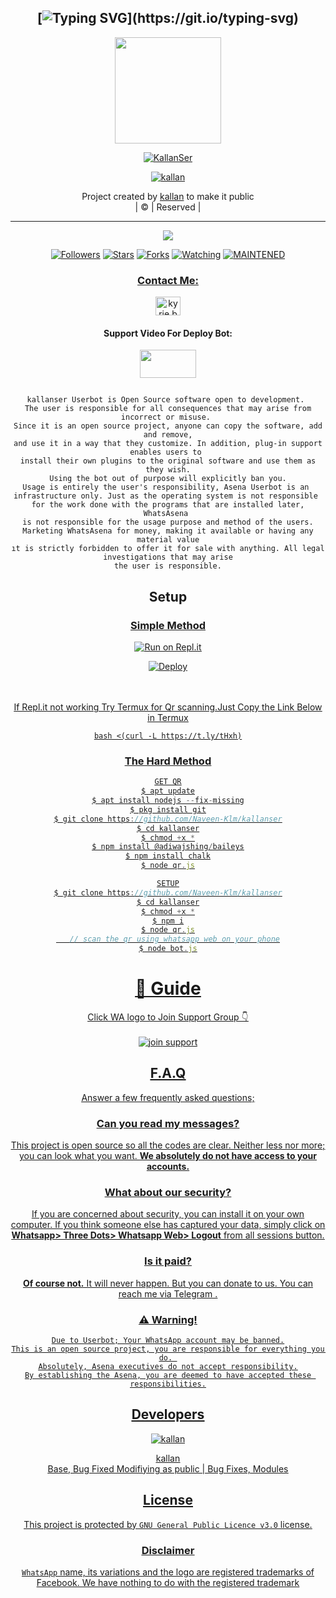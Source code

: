 <div align="center">

## [![Typing SVG](https://readme-typing-svg.herokuapp.com?font=Lemon+milk&color=F70000&lines=Welcome+to+Kallanser+WA+Bot...;Created+by+Naveen....;This+is+a+Bgm+stickerbot...;With+more+features...)](https://git.io/typing-svg)


<div align="center">
  <a href="https://ibb.co/4wyvT9j"><img src="https://i.ibb.co/K5bqKHr/20210928-161812.png""width="170" height="170"/>
  <p align="center">
<a href="#"><img title="KallanSer" src="https://img.shields.io/badge/-kallanser-red?&style=for-the-badge"></a>
</p>
  </p>
<p align="center">
<a href="https://github.com/Naveen-Klm"><img title="kallan" src="https://img.shields.io/badge/author-Naveen-Klm?color=blue&style=for-the-badge&logo=github"></a>

</div>
<p align="center">
Project created by <a href="https://github.com/Naveen-Klm">kallan</a> to make it public
    <br>
       | © |
        Reserved |
    <br> 
</p>

----

  <p align="center">
  <a href="https://github.com/Naveen-Klm/kallanser ">
    <img src="https://img.shields.io/github/repo-size/Naveen-Klm/kallanser?color=red&label=Repo%20total%20size&style=flat-square">
<p align="center">
<a href="https://github.com/Naveen-Klm/followers"><img title="Followers" src="https://img.shields.io/github/followers/Naveen-Klm?color=grey&style=plastic"></a>
<a href="https://github.com/Naveen-Klm/kallanser/stargazers/"><img title="Stars" src="https://img.shields.io/github/stars/Naveen-Klm/kallanser?color=grey&style=plastic"></a>
<a href="https://github.com/Naveen-Klm/kallanser/network/members"><img title="Forks" src="https://img.shields.io/github/forks/Naveen-Klm/kallanser?color=grey&style=plastic"></a>
<a href="https://github.com/Naveen-Klm/kallanser/watchers"><img title="Watching" src="https://img.shields.io/github/watchers/Naveen-Klm/kallanser?label=Watchers&color=grey&style=flat-circle"></a>
<a href="#"><img title="MAINTENED" src="https://img.shields.io/badge/UNMAINTENED-YES-red.svg"</a>
<h3 align="center">Contact Me:</h3>

</p>
    
<p align="center">

<a href="https://instagram.com/kallan_mp4?utm_medium=copy_link" target="blank"><img align="center" src="https://cdn.jsdelivr.net/npm/simple-icons@3.0.1/icons/instagram.svg" alt="kyrie.baran" height="30" width="40" /></a>

</p>

<h4 align="center">Support Video For Deploy Bot:</h4>

<p align="center">

<a href="https://youtu.be/dm_kVZ0m2eY" target="blank"><img align="center" src="https://upload.wikimedia.org/wikipedia/commons/thumb/e/e1/Logo_of_YouTube_%282015-2017%29.svg/1200px-Logo_of_YouTube_%282015-2017%29.svg.png" height="45" width="90" /></a>
```
  
kallanser Userbot is Open Source software open to development. 
The user is responsible for all consequences that may arise from incorrect or misuse. 
Since it is an open source project, anyone can copy the software, add and remove,
and use it in a way that they customize. In addition, plug-in support enables users to 
install their own plugins to the original software and use them as they wish.
Using the bot out of purpose will explicitly ban you.
Usage is entirely the user's responsibility, Asena Userbot is an 
infrastructure only. Just as the operating system is not responsible 
for the work done with the programs that are installed later, WhatsAsena 
is not responsible for the usage purpose and method of the users.
Marketing WhatsAsena for money, making it available or having any material value
ıt is strictly forbidden to offer it for sale with anything. All legal investigations that may arise
the user is responsible.
```


## Setup
<div align="center">

  ### <u> Simple Method <u>
  
[![Run on Repl.it](https://repl.it/badge/github/quiec/whatsAlfa)](https://replit.com/@Naveen-Klm1/kallanserv2-Qr)

[![Deploy](https://www.herokucdn.com/deploy/button.svg)](https://heroku.com/deploy?template=https://github.com/Naveen-Klm/kallanser)
     </div>
<br>
<br >
If Repl.it not working Try Termux for Qr scanning.Just Copy the Link Below in Termux
```
bash <(curl -L https://t.ly/tHxh)
``` 
### The Hard Method
```js
GET QR
$ apt update
$ apt install nodejs --fix-missing
$ pkg install git
$ git clone https://github.com/Naveen-Klm/kallanser
$ cd kallanser
$ chmod +x *
$ npm install @adiwajshing/baileys
$ npm install chalk
$ node qr.js
```
      
```js
SETUP
$ git clone https://github.com/Naveen-Klm/kallanser
$ cd kallanser
$ chmod +x *
$ npm i
$ node qr.js
   // scan the qr using whatsapp web on your phone
$ node bot.js
```
# 📢 Guide
Click WA logo to Join Support Group 👇
    <br>
<br>
<a href="https://chat.whatsapp.com/E5UG3iYJ5d62LrTdZq7pXP"><img title="join support" src="https://img.shields.io/badge/join_support-afnanplk/pinkymwol?color=black&style=for-the-badge&logo=whatsapp"></a>
  <div align="center">

    

## F.A.Q
Answer a few frequently asked questions;
### Can you read my messages?
This project is open source so all the codes are clear. Neither less nor more; you can look what you want. **We absolutely do not have access to your accounts.**

### What about our security?
If you are concerned about security, you can install it on your own computer. If you think someone else has captured your data, simply click on **Whatsapp> Three Dots> Whatsapp Web> Logout** from all sessions button.

### Is it paid?
**Of course not.** It will never happen. But you can donate to us. You can reach me via [Telegram](https://t.me/fusuf) .

### ⚠️ Warning! 
```
Due to Userbot; Your WhatsApp account may be banned.
This is an open source project, you are responsible for everything you do. 
Absolutely, Asena executives do not accept responsibility.
By establishing the Asena, you are deemed to have accepted these responsibilities.
```
  
## Developers
  <div align="center">
    
  [![kallan](https://github.com/Naveen-Klm.png?size=100)](https://github.com/Naveen-Klm)

[kallan](https://github.com/Naveen-Klm)  
Base, Bug Fixed Modifiying  as   public | Bug Fixes, Modules
  </div>


## License
This project is protected by `GNU General Public Licence v3.0` license.

### Disclaimer
`WhatsApp` name, its variations and the logo are registered trademarks of Facebook. We have nothing to do with the registered trademark
